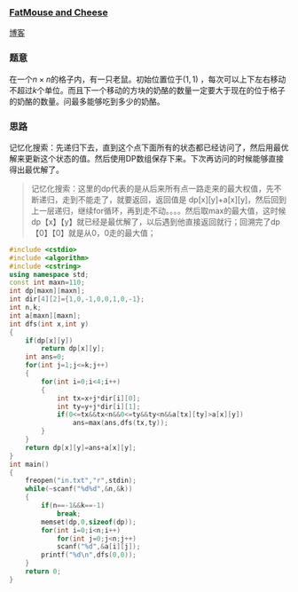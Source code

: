 ### [FatMouse and Cheese](https://vjudge.net/problem/HDU-1078#author=0)

[博客](https://blog.csdn.net/qq_34374664/article/details/52243949)

### 题意

在一个$n\times n$的格子内，有一只老鼠。初始位置位于$(1,1)$ ，每次可以上下左右移动不超过$k$个单位。而且下一个移动的方块的奶酪的数量一定要大于现在的位于格子的奶酪的数量。问最多能够吃到多少的奶酪。

### 思路

记忆化搜索：先递归下去，直到这个点下面所有的状态都已经访问了，然后用最优解来更新这个状态的值。然后使用DP数组保存下来。下次再访问的时候能够直接得出最优解了。

> 记忆化搜索：这里的dp代表的是从后来所有点一路走来的最大权值，先不断递归，走到不能走了，就要返回，返回值是 dp\[x\]\[y\]+a\[x\]\[y\]，然后回到上一层递归，继续for循环，再到走不动。。。。然后取max的最大值，这时候dp【x】【y】就已经是最优解了，以后遇到他直接返回就行；回溯完了dp【0】【0】就是从0，0走的最大值；

```cpp
#include <cstdio>
#include <algorithm>
#include <cstring>
using namespace std;
const int maxn=110;
int dp[maxn][maxn];
int dir[4][2]={1,0,-1,0,0,1,0,-1};
int n,k;
int a[maxn][maxn];
int dfs(int x,int y)
{
    if(dp[x][y])
        return dp[x][y];
    int ans=0;
    for(int j=1;j<=k;j++)
    {
        for(int i=0;i<4;i++)
        {
            int tx=x+j*dir[i][0];
            int ty=y+j*dir[i][1];
            if(0<=tx&&tx<n&&0<=ty&&ty<n&&a[tx][ty]>a[x][y])
                ans=max(ans,dfs(tx,ty));
        }
    }
    return dp[x][y]=ans+a[x][y];
}
int main()
{
    freopen("in.txt","r",stdin);
    while(~scanf("%d%d",&n,&k))
    {
        if(n==-1&&k==-1)
            break;
        memset(dp,0,sizeof(dp));
        for(int i=0;i<n;i++)
            for(int j=0;j<n;j++)
            scanf("%d",&a[i][j]);
        printf("%d\n",dfs(0,0));
    }
    return 0;
}
```

